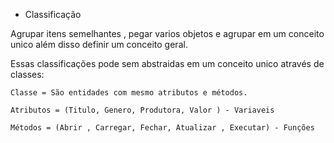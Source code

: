 - Classificação
  
Agrupar itens semelhantes , pegar varios objetos e agrupar em um conceito unico além disso definir um conceito geral.


Essas classificações pode sem abstraidas em um conceito unico através de classes:

    Classe = São entidades com mesmo atributos e métodos.
    
    Atributos = (Titulo, Genero, Produtora, Valor ) - Variaveis
    
    Métodos = (Abrir , Carregar, Fechar, Atualizar , Executar) - Funções



    
